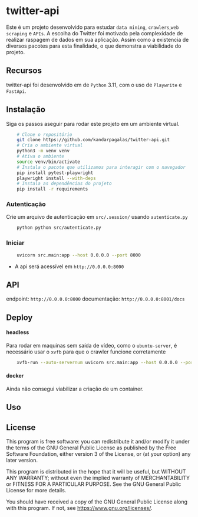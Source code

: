 # twitter-api

Este é um projeto desenvolvido para estudar `data mining`, `crawlers`,`web scraping` e `APIs`.
A escolha do Twitter foi motivada pela complexidade de realizar raspagem de dados em sua aplicação. Assim como a existencia de diversos pacotes para esta finalidade, o que demonstra a viabilidade do projeto.

## Recursos
twitter-api foi desenvolvido em de `Python` 3.11, com o uso de `Playwrite` e `FastApi`.

## Instalação
Siga os passos aseguir para rodar este projeto em um ambiente virtual. 
```bash
    # Clone o repositório
    git clone https://github.com/kandarpagalas/twitter-api.git
    # Cria o ambiente virtual
    python3 -m venv venv
    # Ativa o ambiente
    source venv/bin/activate
    # Instala o pacote que utilizamos para interagir com o navegador
    pip install pytest-playwright
    playwright install --with-deps
    # Instala as dependências do projeto
    pip install -r requirements
```

### Autenticação
Crie um arquivo de autenticação em `src/.session/` usando `autenticate.py`
```bash
    python python src/autenticate.py
```

### Iniciar
```bash
    uvicorn src.main:app --host 0.0.0.0 --port 8000
```
* A api será acessível em `http://0.0.0.0:8000`

## API
endpoint: `http://0.0.0.0:8000`
documentação: `http://0.0.0.0:8001/docs`

## Deploy
#### headless
Para rodar em maquinas sem saída de vídeo, como o `ubuntu-server`, é necessário usar o `xvfb` para que o crawler funcione corretamente
```bash
    xvfb-run --auto-servernum uvicorn src.main:app --host 0.0.0.0 --port 8000
```
#### docker
Ainda não consegui viabilizar a criação de um container.

## Uso

## License
This program is free software: you can redistribute it and/or modify it under the terms of the GNU General Public License as published by the Free Software Foundation, either version 3 of the License, or (at your option) any later version.

This program is distributed in the hope that it will be useful, but WITHOUT ANY WARRANTY; without even the implied warranty of MERCHANTABILITY or FITNESS FOR A PARTICULAR PURPOSE.  See the GNU General Public License for more details.

You should have received a copy of the GNU General Public License along with this program.  If not, see <https://www.gnu.org/licenses/>.